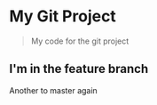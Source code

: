 # My Git Project

>My code for the git project
## I'm in the feature branch
Another to master again
